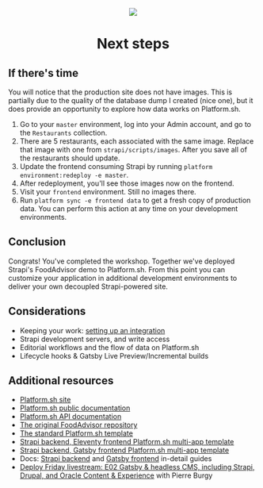<p align="center">
  <a href="https://platform.sh/marketplace/strapi/">
    <img src="https://platform.sh/images/spots/arrows/fast-dev.svg" />
  </a>

  <h1 align="center">Next steps</h1>
</p>

## If there's time

You will notice that the production site does not have images. This is partially due to the quality of the database dump I created (nice one), but it does provide an opportunity to explore how data works on Platform.sh. 

1. Go to your `master` environment, log into your Admin account, and go to the `Restaurants` collection. 
2. There are 5 restaurants, each associated with the same image. Replace that image with one from `strapi/scripts/images`. After you save all of the restaurants should update.  
3. Update the frontend consuming Strapi by running `platform environment:redeploy -e master`.
4. After redeployment, you'll see those images now on the frontend. 
5. Visit your `frontend` environment. Still no images there. 
6. Run `platform sync -e frontend data` to get a fresh copy of production data. You can perform this action at any time on your development environments.

## Conclusion

Congrats! You've completed the workshop. Together we've deployed Strapi's FoodAdvisor demo to Platform.sh. From this point you can customize your application in additional development environments to deliver your own decoupled Strapi-powered site.

## Considerations

- Keeping your work: [setting up an integration](https://docs.platform.sh/integrations/source.html)
- Strapi development servers, and write access
- Editorial workflows and the flow of data on Platform.sh
- Lifecycle hooks & Gatsby Live Preview/Incremental builds

## Additional resources

- [Platform.sh site](https://platform.sh/marketplace/strapi/)
- [Platform.sh public documentation](https://docs.platform.sh)
- [Platform.sh API documentation](https://api.platform.sh/docs)
- [The original FoodAdvisor repository](https://github.com/strapi/foodadvisor)
- [The standard Platform.sh template](https://github.com/platformsh-templates/strapi)
- [Strapi backend, Eleventy frontend Platform.sh multi-app template](https://github.com/platformsh-templates/eleventy-strapi)
- [Strapi backend, Gatsby frontend Platform.sh multi-app template](https://github.com/platformsh-templates/gatsby-strapi)
- Docs: [Strapi backend](https://docs.platform.sh/guides/gatsby/headless/strapi.html) and [Gatsby frontend](https://docs.platform.sh/guides/gatsby/deploy.html) in-detail guides
- [Deploy Friday livestream: E02 Gatsby & headless CMS, including Strapi, Drupal, and Oracle Content & Experience](https://www.youtube.com/watch?v=H1WNHVXJiUg) with Pierre Burgy
